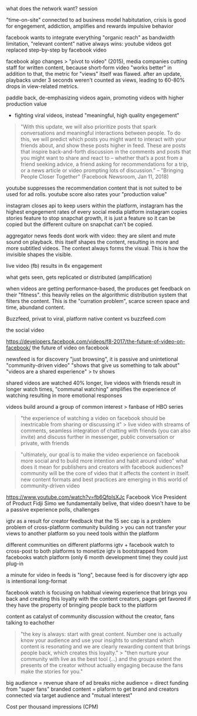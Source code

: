 what does the network want? session


"time-on-site" connected to ad business model 
habitutation, crisis is good for engegement, addiction, amplifies and rewards impulsive behavior

facebook wants to integrate everything
"organic reach" as bandwidth limitation, "relevant content"
native always wins: youtube videos got replaced step-by-step by facebook video

facebook algo changes > "pivot to video" (2015), media companies cutting staff for written content, because short-form video "works better"
in addition to that, the metric for "views" itself was flawed. after an update, playbacks under 3 seconds weren't counted as views, leading to 60-80% drops in view-related metrics.


paddle back, de-emphasizing videos again, promoting videos with higher production value
- fighting viral videos, instead "meaningful, high quality engegement"

> "With this update, we will also prioritize posts that spark conversations and meaningful interactions between people. To do this, we will predict which posts you might want to interact with your friends about, and show these posts higher in feed. These are posts that inspire back-and-forth discussion in the comments and posts that you might want to share and react to – whether that’s a post from a friend seeking advice, a friend asking for recommendations for a trip, or a news article or video prompting lots of discussion."
– "Bringing People Closer Together" (Facebook Newsroom, Jan 11, 2018)


youtube suppresses the recommendation content that is not suited to be used for ad rolls.
youtube score also rates your "production value"

instagram closes api to keep users within the platform, instagram has the highest engegement rates of every social media platform
instagram copies stories feature to stop snapchat growth, it is just a feature so it can be copied but the different culture on snapchat can't be copied.


aggregator news feeds dont work with video: they are silent and mute sound on playback. this itself shapes the content, resulting in more and more subtitled videos. The context always forms the visual. This is how the invisible shapes the visible. 

live video (fb) results in 6x engagement


  what gets seen, gets replicated or distributed (amplification)
  
  
  when videos are getting performance-based, the produces get feedback on their "fitness". this heavily relies on the algorithmic distribution system that filters the content. This is the "curration problem", scarce screen space and time, abundand content.
  
  
  
  
Buzzfeed, privat to viral, platform native content vs buzzfeed.com

the social video

https://developers.facebook.com/videos/f8-2017/the-future-of-video-on-facebook/
the future of video on facebook

newsfeed is for discovery "just browsing", it is passive and unintetional 
"community-driven video"
"shows that give us something to talk about"
"videos are a shared experience" > tv shows

shared videos are watched 40% longer, live videos with friends result in longer watch times, "communal watching" amplifies the experience of watching resulting in more emotional responses

videos build around a group of common interest > fanbase of HBO series

> "the experience of watching a video on facebook should be inextricable  from sharing or discussing it" > live video with streams of comments, seamless integration of chatting with friends (you can also invite) and discuss further in messenger, public conversation or private, with friends

> "ultimately, our goal is to make the video experience on facebook more social and to build more intention and habit around video"
what does it mean for publishers and creators with facebook audiences?
community will be the core of video that it affects the content in itself. new content formats and best practices are emerging in this world of community-driven video 


https://www.youtube.com/watch?v=fb6QfpIsXJc
Facebook Vice President of Product Fidji Simo 
we fundamentally belive, that video doesn't have to be a passive experience
polls, challenges


igtv as a result for creator feedback that the 15 sec cap is a problem
problem of cross-platform community building > you can not transfer your views to another platform so you need tools within the platform

different communities on different platforms 
igtv + facebook watch to cross-post to both platforms to monetize
igtv is bootstrapped from facebooks watch platform (only 6 month development time) they could just plug-in

a minute for video in feeds is "long", because feed is for discovery
igtv app is intentional long-format 

facebook watch is focusing on habitual viewing experience that brings you back and creating this loyalty with the content creators, pages get favored if they have the property of bringing people back to the platform 

content as catalyst of community discussion without the creator, fans talking to eachother 

> "the key is always: start with great content. Number one is actually know your audience and use your insights to understand which content is resonating and we are clearly rewarding content that brings people back, which creates this loyalty." > "then nurture your community with live as the best tool (...) and the groups extent the presents of the creator without actually engaging because the fans make the stories for you."


big audience = revenue share of ad breaks
niche audience = direct funding from "super fans"
branded content = plaform to get brand and creators connected via target audience and "mutual interest"


Cost per thousand impressions (CPM)
